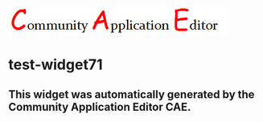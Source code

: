 ![CAE](https://github.com/cae-test/application-test-application73/blob/gh-pages/frontendComponent-test-widget71/img/logo.png)  

test-widget71
===================


This widget was automatically generated by the Community Application Editor CAE.  
---------------

